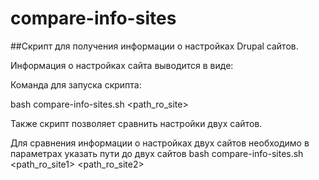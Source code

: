 # compare-info-sites
##Скрипт для получения информации о настройках Drupal сайтов.

Информация о настройках сайта выводится в виде:
<solr core> <db name> <cache default class> <memcached key prefix> <base url>


Команда для запуска скрипта:

bash compare-info-sites.sh <path_ro_site>

Также скрипт позволяет сравнить настройки двух сайтов.

Для сравнения информации о настройках двух сайтов необходимо в параметрах указать пути до двух сайтов
bash compare-info-sites.sh <path_ro_site1> <path_ro_site2>

